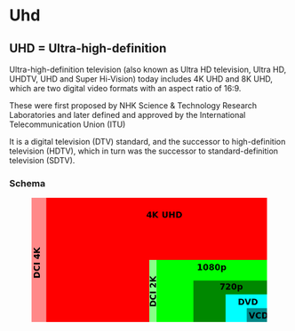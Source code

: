 # Uhd
## UHD = Ultra-high-definition

Ultra-high-definition television (also known as Ultra HD television, Ultra HD, UHDTV, UHD and Super Hi-Vision) today includes 4K UHD and 8K UHD, which are two digital video formats with an aspect ratio of 16:9. 

These were first proposed by NHK Science & Technology Research Laboratories and later defined and approved by the International Telecommunication Union (ITU)

It is a digital television (DTV) standard, and the successor to high-definition television (HDTV), which in turn was the successor to standard-definition television (SDTV).

### Schema
<figure>
  <img src ="../image/uhd.png" />
</figure>
